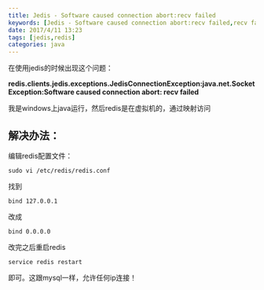 ```yaml
---
title: Jedis - Software caused connection abort:recv failed
keywords: [Jedis - Software caused connection abort:recv failed,recv failed]
date: 2017/4/11 13:23
tags: [jedis,redis]
categories: java
---
```

在使用jedis的时候出现这个问题：

**redis.clients.jedis.exceptions.JedisConnectionException:java.net.SocketException:Software caused connection abort: recv failed**

我是windows上java运行，然后redis是在虚拟机的，通过映射访问

解决办法：
---

编辑redis配置文件：
```
sudo vi /etc/redis/redis.conf
```
找到
```
bind 127.0.0.1
```
改成
```
bind 0.0.0.0
```
改完之后重启redis
```
service redis restart
```
即可。这跟mysql一样，允许任何ip连接！
